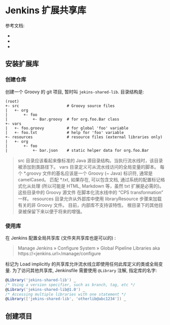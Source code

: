 <a name="EnAAZ"></a>
# Jenkins 扩展共享库
参考文档:

- 
- 
- 
<a name="V0UE5"></a>
## 安装扩展库
<a name="CmCoy"></a>
### 创建仓库
创建一个 Groovy 的 git 项目, 暂时叫 `jekins-shared-lib`. 目录结构是:
```
(root)
+- src                     # Groovy source files
|   +- org
|       +- foo
|           +- Bar.groovy  # for org.foo.Bar class
+- vars
|   +- foo.groovy          # for global 'foo' variable
|   +- foo.txt             # help for 'foo' variable
+- resources               # resource files (external libraries only)
|   +- org
|       +- foo
|           +- bar.json    # static helper data for org.foo.Bar
```
> src 目录应该看起来像标准的 Java 源目录结构。当执行流水线时，该目录被添加到类路径下。
> vars 目录定义可从流水线访问的全局变量的脚本。 每个 *.groovy 文件的基名应该是一个 Groovy (~ Java) 标识符, 通常是 camelCased。 匹配 *.txt, 如果存在, 可以包含文档, 通过系统的配置标记格式化从处理 (所以可能是 HTML, Markdown 等，虽然 txt 扩展是必需的)。
> 这些目录中的 Groovy 源文件 在脚本化流水线中的 “CPS transformation” 一样。
> resources 目录允许从外部库中使用 libraryResource 步骤来加载有关的非 Groovy 文件。 目前，内部库不支持该特性。
> 根目录下的其他目录被保留下来以便于将来的增强。

<a name="xne8i"></a>
### 使用库
在 Jenkins 配置全局共享库 (文件夹共享库也是可以的) :
> Manage Jenkins » Configure System » Global Pipeline Libraries
> aka https://<jenkins.url>/manage/configure

标记为 Load implicitly 的共享库允许流水线立即使用任何此库定义的类或全局变量. 为了访问其他共享库, Jenkinsfile 需要使用 `@Library` 注解, 指定库的名字:
```groovy
@Library('jekins-shared-lib') _
/* Using a version specifier, such as branch, tag, etc */
@Library('jekins-shared-lib@1.0') _
/* Accessing multiple libraries with one statement */
@Library(['jekins-shared-lib', 'otherlib@abc1234']) _
```
<a name="rJPaC"></a>
## 创建项目

